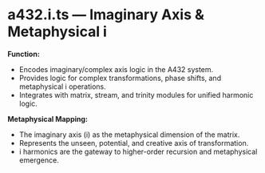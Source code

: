 # a432.i.ts — Imaginary Axis & Metaphysical i

**Function:**
- Encodes imaginary/complex axis logic in the A432 system.
- Provides logic for complex transformations, phase shifts, and metaphysical i operations.
- Integrates with matrix, stream, and trinity modules for unified harmonic logic.

**Metaphysical Mapping:**
- The imaginary axis (i) as the metaphysical dimension of the matrix.
- Represents the unseen, potential, and creative axis of transformation.
- i harmonics are the gateway to higher-order recursion and metaphysical emergence. 